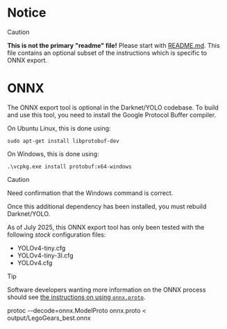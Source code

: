 # Notice

> [!CAUTION]
> **This is not the primary "readme" file!**  Please start with [README.md](README.md#Building).  This file contains an optional subset of the instructions which is specific to ONNX export.

# ONNX

The ONNX export tool is optional in the Darknet/YOLO codebase.  To build and use this tool, you need to install the Google Protocol Buffer compiler.

On Ubuntu Linux, this is done using:

    sudo apt-get install libprotobuf-dev

On Windows, this is done using:

    .\vcpkg.exe install protobuf:x64-windows

> [!CAUTION]
> Need confirmation that the Windows command is correct.

Once this additional dependency has been installed, you must rebuild Darknet/YOLO.

As of July 2025, this ONNX export tool has only been tested with the following *stock* configuration files:

- YOLOv4-tiny.cfg
- YOLOv4-tiny-3l.cfg
- YOLOv4.cfg

> [!TIP]
> Software developers wanting more information on the ONNX process should see [the instructions on using `onnx.proto`](src-onnx/onnx.pb.txt).





protoc --decode=onnx.ModelProto onnx.proto < output/LegoGears_best.onnx

